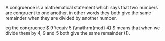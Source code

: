 A congruence is a mathematical statement which says that two numbers are
congruent to one another, in other words they both give the same
remainder when they are divided by another number.

eg the congruence $ 9 \equiv 5 (\mathrm{mod} 4) $ means that when we
divide them by 4, 9 and 5 both give the same remainder (1).
